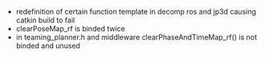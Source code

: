 - redefinition of certain function template in decomp ros and jp3d causing catkin build to fail
- clearPoseMap_rf is binded twice
- in teaming_planner.h and middleware clearPhaseAndTimeMap_rf() is not binded and unused
